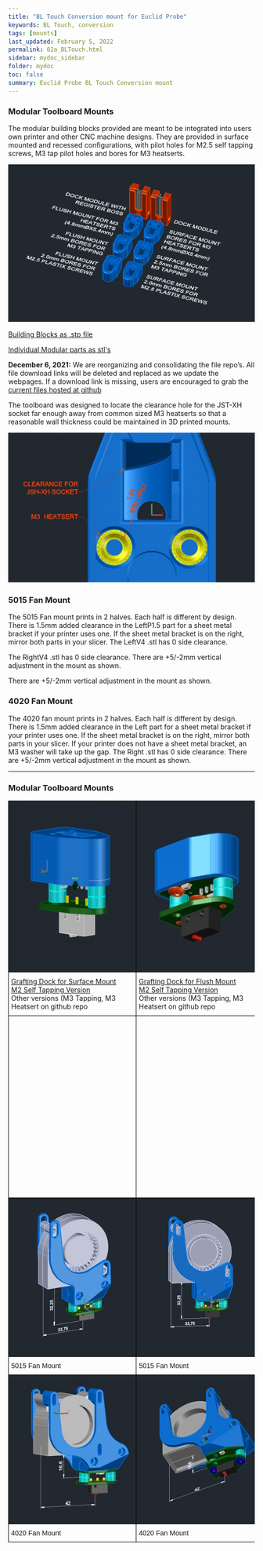 ```yaml
---
title: "BL Touch Conversion mount for Euclid Probe"
keywords: BL Touch, conversion
tags: [mounts]
last_updated: February 5, 2022
permalink: 02a_BLTouch.html
sidebar: mydoc_sidebar
folder: mydoc
toc: false
summary: Euclid Probe BL Touch Conversion mount 
---
```


### Modular Toolboard Mounts

The modular building blocks provided are meant to be integrated into users own printer and other CNC machine designs. They are provided in surface mounted and recessed configurations, with pilot holes for M2.5 self tapping screws, M3 tap pilot holes and bores for M3 heatserts. 

<img src="images\02_Modular_Parts.png">  

<a href="https://github.com/nionio6915/Euclid_Probe/raw/main/CAD/Building_Blocks/Modular_PartsV2.stp">Building Blocks as .stp file</a>  

<a href=" https://github.com/nionio6915/Euclid_Probe/tree/main/stls/Building%20Blocks" target="blank">Individual Modular parts as stl's</a>

**December 6, 2021:** We are reorganizing and consolidating the file repo’s. All file download links will be deleted and replaced as we update the webpages. If a download link is missing, users are encouraged to grab the <a href=" https://github.com/nionio6915/Euclid_Probe/tree/main/stls/" target="blank">current files hosted at github</a>

The toolboard was designed to locate the clearance hole for the JST-XH socket far enough away from common sized M3 heatserts so that a reasonable wall thickness could be maintained in 3D printed mounts.

<img src="images\03-MOUNT-MINWALL-1024x620.jpg">  

### 5015 Fan Mount
The 5015 Fan mount prints in 2 halves. Each half is different by design.
There is 1.5mm added clearance in the LeftP1.5 part for a sheet metal bracket if your printer uses one. If the sheet metal bracket is on the right, mirror both parts in your slicer.
The LeftV4 .stl has 0 side clearance.

The RightV4 .stl has 0 side clearance.
There are +5/-2mm vertical adjustment in the mount as shown.

There are +5/-2mm vertical adjustment in the mount as shown.

### 4020 Fan Mount
The 4020 fan mount prints in 2 halves. Each half is different by design.
There is 1.5mm added clearance in the Left part for a sheet metal bracket if your printer uses one. If the sheet metal bracket is on the right, mirror both parts in your slicer. If your printer does not have a sheet metal bracket, an M3 washer will take up the gap.
The Right .stl has 0 side clearance.
There are +5/-2mm vertical adjustment in the mount as shown.

<hr> 

<style type="text/css">
.tg  {border-collapse:collapse;border-spacing:0;}
.tg td{border-color:black;border-style:solid;border-width:1px;font-family:Arial, sans-serif;font-size:14px;
  overflow:hidden;padding:10px 5px;word-break:normal;}
.tg th{border-color:black;border-style:solid;border-width:1px;font-family:Arial, sans-serif;font-size:14px;
  font-weight:normal;overflow:hidden;padding:10px 5px;word-break:normal;}
.tg .tg-c6q4{font-family:inherit;text-align:left;vertical-align:top}
.tg .tg-m7tf{background-color:#212830;font-family:inherit;text-align:left;vertical-align:top}
.tg .tg-0lax{text-align:left;vertical-align:top}
.tg .tg-cjf2{background-color:#212830;text-align:left;vertical-align:top}
</style>
### Modular Toolboard Mounts
<table class="tg">
<thead></thead>
<tbody>
  <tr>
    <th class="tg-m7tf"><img src="images\03-Grafting_Mount2-300x290.png " width="325" height="325"></th>
    <th class="tg-m7tf"><img src="images\03-GraftingDockFlush-256x300.jpg " width="325" height="325"></th>
  </tr>
  <tr>
    <td class="tg-c6q4"><a href='https://github.com/nionio6915/Euclid_Probe/raw/main/stls/Building%20Blocks/Grafting_MountM2Holes.stl'>Grafting Dock for Surface Mount<br>
    M2 Self Tapping Version</a> <br>
    Other versions (M3 Tapping, M3 Heatsert on github repo </td>
    <td class="tg-c6q4"><a href='https://github.com/nionio6915/Euclid_Probe/raw/main/stls/Building%20Blocks/Grafting_MountM2Holes_Recessed.stl'>Grafting Dock for Flush Mount<br>
    M2 Self Tapping Version</a> <br>
    Other versions (M3 Tapping, M3 Heatsert on github repo</td>
  </tr>
  
<tr>
    <td class="tg-0pky">
    <div id="stl_cont0" style="width:250px;height:350px;margin:3"></div>
    <script>
    var stl_viewer=new StlViewer
    (
      document.getElementById("stl_cont0"), 
      {
          allow_drag_and_drop: false,
          auto_rotate:true,
          auto_resize:false,
          zoom:150,
          models: 
          [ 
            {id:0, filename:"../stls/Building Blocks/Grafting_MountM2Holes.stl", color:"#1E73BE", scale:2,rotationx:5.0, rotationy:-0.50, rotationz:0.0} 
          ]
      }
    );
</script>
</td>
    <td class="tg-0pky">
        <div id="stl_cont1" style="width:250px;height:350px;margin:3"></div>
        <script>
    var stl_viewer=new StlViewer
    (
      document.getElementById("stl_cont1"), 
      {
          allow_drag_and_drop: false,
          auto_rotate:true,
          auto_resize:false,
          zoom:150,
          models: 
          [ 
            {id:1, filename:"../stls/Building Blocks/Grafting_MountM2Holes_Recessed.stl", color:"#1E73BE", scale:2,rotationx:5.0, rotationy:-0.50, rotationz:0.0} 
          ]
      }
    );
</script>
</td>
  </tr>


  <tr>
    <td class="tg-m7tf"><img src="images\03-5015FanMount-1-220x300.jpg "></td>
    <td class="tg-m7tf"><img src="images\03-5015FanMount-2-241x300.jpg "></td>
  </tr>
  <tr>
    <td class="tg-0lax">5015 Fan Mount</td>
    <td class="tg-0lax">5015 Fan Mount</td>
  </tr>
  <tr>
    <td class="tg-cjf2"><img src="images\03-4020Fan01-268x300.jpg"></td>
    <td class="tg-cjf2"><img src="images\03-4020Fan02-274x300.jpg "></td>
  </tr>
  <tr>
    <td class="tg-0lax">4020 Fan Mount</td>
    <td class="tg-0lax">4020 Fan Mount</td>
  </tr>
</tbody>
</table>
